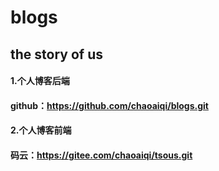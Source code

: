 # blogs
## the story of us
#### 1.个人博客后端
#### github：https://github.com/chaoaiqi/blogs.git
#### 2.个人博客前端 
#### 码云：https://gitee.com/chaoaiqi/tsous.git
